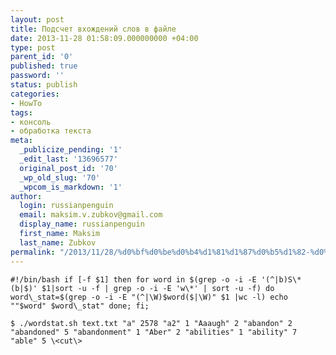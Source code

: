 ```yaml
---
layout: post
title: Подсчет вхождений слов в файле
date: 2013-11-28 01:58:09.000000000 +04:00
type: post
parent_id: '0'
published: true
password: ''
status: publish
categories:
- HowTo
tags:
- консоль
- обработка текста
meta:
  _publicize_pending: '1'
  _edit_last: '13696577'
  original_post_id: '70'
  _wp_old_slug: '70'
  _wpcom_is_markdown: '1'
author:
  login: russianpenguin
  email: maksim.v.zubkov@gmail.com
  display_name: russianpenguin
  first_name: Maksim
  last_name: Zubkov
permalink: "/2013/11/28/%d0%bf%d0%be%d0%b4%d1%81%d1%87%d0%b5%d1%82-%d0%b2%d1%85%d0%be%d0%b6%d0%b4%d0%b5%d0%bd%d0%b8%d0%b9-%d1%81%d0%bb%d0%be%d0%b2-%d0%b2-%d1%84%d0%b0%d0%b9%d0%bb%d0%b5/"
---
```

```shell; gutter: true; first-line: 1; highlight: []
#!/bin/bash if [-f $1] then for word in $(grep -o -i -E '(^|b)S\*(b|$)' $1|sort -u -f | grep -o -i -E 'w\*' | sort -u -f) do word\_stat=$(grep -o -i -E "(^|\W)$word($|\W)" $1 |wc -l) echo ""$word" $word\_stat" done; fi;
```

```shell; gutter: true; first-line: 1; highlight: []
$ ./wordstat.sh text.txt "a" 2578 "a2" 1 "Aaaugh" 2 "abandon" 2 "abandoned" 5 "abandonment" 1 "Aber" 2 "abilities" 1 "ability" 7 "able" 5 \<cut\>
```
